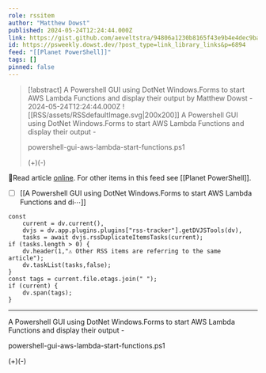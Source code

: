 ```yaml
---
role: rssitem
author: "Matthew Dowst"
published: 2024-05-24T12:24:44.000Z
link: https://gist.github.com/aeveltstra/94806a1230b8165f43e9b4e4dec9bacc
id: https://psweekly.dowst.dev/?post_type=link_library_links&p=6894
feed: "[[Planet PowerShell]]"
tags: []
pinned: false
---
```


> [!abstract] A Powershell GUI using DotNet Windows.Forms to start AWS Lambda Functions and display their output by Matthew Dowst - 2024-05-24T12:24:44.000Z
> <span class="rss-image">![[RSS/assets/RSSdefaultImage.svg|200x200]]</span> A Powershell GUI using DotNet Windows.Forms to start AWS Lambda Functions and display their output -
> 
> powershell-gui-aws-lambda-start-functions.ps1
> 
> (+)(-)

🔗Read article [online](https://gist.github.com/aeveltstra/94806a1230b8165f43e9b4e4dec9bacc). For other items in this feed see [[Planet PowerShell]].

- [ ] [[A Powershell GUI using DotNet Windows․Forms to start AWS Lambda Functions and di⋯]]

~~~dataviewjs
const
    current = dv.current(),
	dvjs = dv.app.plugins.plugins["rss-tracker"].getDVJSTools(dv),
	tasks = await dvjs.rssDuplicateItemsTasks(current);
if (tasks.length > 0) {
	dv.header(1,"⚠ Other RSS items are referring to the same article");
    dv.taskList(tasks,false);
}
const tags = current.file.etags.join(" ");
if (current) {
	dv.span(tags);
}
~~~

- - -
A Powershell GUI using DotNet Windows.Forms to start AWS Lambda Functions and display their output -

powershell-gui-aws-lambda-start-functions.ps1

(+)(-)